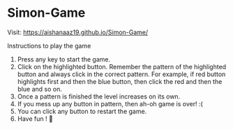# Simon-Game

Visit: https://aishanaaz19.github.io/Simon-Game/

Instructions to play the game
1. Press any key to start the game.
2. Click on the highlighted button. Remember the pattern of the highlighted button and always click in the correct pattern. For example, if red button highlights first and then the blue button, then click the red and then the blue and so on.
3. Once a pattern is finished the level increases on its own.
4. If you mess up any button in pattern, then ah-oh game is over! :(
5. You can click any button to restart the game.
6. Have fun ! 🤩
